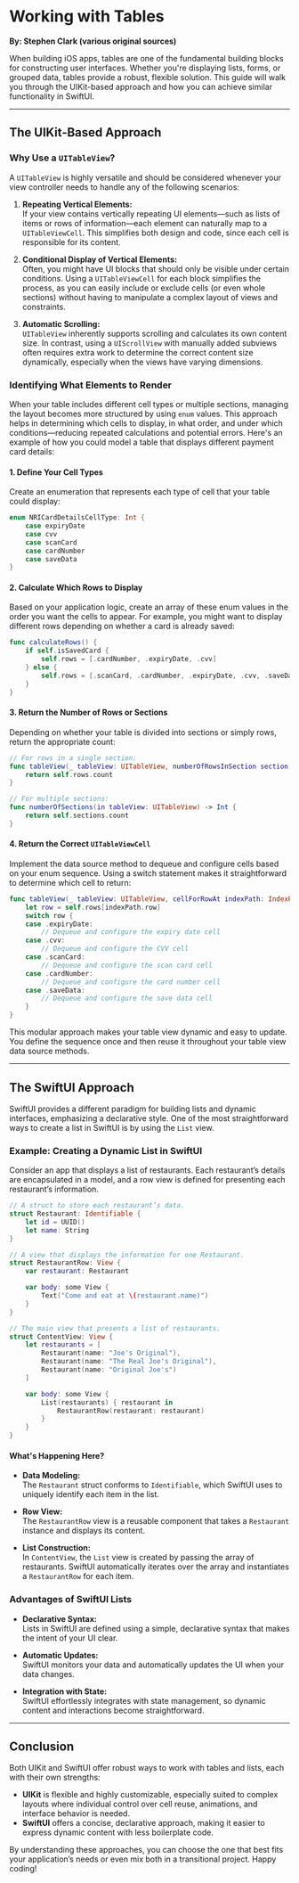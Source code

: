 # Working with Tables  
**By: Stephen Clark (various original sources)**

When building iOS apps, tables are one of the fundamental building blocks for constructing user interfaces. Whether you're displaying lists, forms, or grouped data, tables provide a robust, flexible solution. This guide will walk you through the UIKit-based approach and how you can achieve similar functionality in SwiftUI.

---

## The UIKit-Based Approach

### Why Use a `UITableView`?

A `UITableView` is highly versatile and should be considered whenever your view controller needs to handle any of the following scenarios:

1. **Repeating Vertical Elements:**  
   If your view contains vertically repeating UI elements—such as lists of items or rows of information—each element can naturally map to a `UITableViewCell`. This simplifies both design and code, since each cell is responsible for its content.

2. **Conditional Display of Vertical Elements:**  
   Often, you might have UI blocks that should only be visible under certain conditions. Using a `UITableViewCell` for each block simplifies the process, as you can easily include or exclude cells (or even whole sections) without having to manipulate a complex layout of views and constraints.

3. **Automatic Scrolling:**  
   `UITableView` inherently supports scrolling and calculates its own content size. In contrast, using a `UIScrollView` with manually added subviews often requires extra work to determine the correct content size dynamically, especially when the views have varying dimensions.

### Identifying What Elements to Render

When your table includes different cell types or multiple sections, managing the layout becomes more structured by using `enum` values. This approach helps in determining which cells to display, in what order, and under which conditions—reducing repeated calculations and potential errors. Here's an example of how you could model a table that displays different payment card details:

#### 1. Define Your Cell Types

Create an enumeration that represents each type of cell that your table could display:

```swift
enum NRICardDetailsCellType: Int {
    case expiryDate
    case cvv
    case scanCard
    case cardNumber
    case saveData
}
```

#### 2. Calculate Which Rows to Display

Based on your application logic, create an array of these enum values in the order you want the cells to appear. For example, you might want to display different rows depending on whether a card is already saved:

```swift
func calculateRows() {
    if self.isSavedCard {
        self.rows = [.cardNumber, .expiryDate, .cvv]
    } else {
        self.rows = [.scanCard, .cardNumber, .expiryDate, .cvv, .saveData]
    }
}
```

#### 3. Return the Number of Rows or Sections

Depending on whether your table is divided into sections or simply rows, return the appropriate count:

```swift
// For rows in a single section:
func tableView(_ tableView: UITableView, numberOfRowsInSection section: Int) -> Int {
    return self.rows.count
}

// For multiple sections:
func numberOfSections(in tableView: UITableView) -> Int {
    return self.sections.count
}
```

#### 4. Return the Correct `UITableViewCell`

Implement the data source method to dequeue and configure cells based on your enum sequence. Using a switch statement makes it straightforward to determine which cell to return:

```swift
func tableView(_ tableView: UITableView, cellForRowAt indexPath: IndexPath) -> UITableViewCell {
    let row = self.rows[indexPath.row]
    switch row {
    case .expiryDate:
        // Dequeue and configure the expiry date cell
    case .cvv:
        // Dequeue and configure the CVV cell
    case .scanCard:
        // Dequeue and configure the scan card cell
    case .cardNumber:
        // Dequeue and configure the card number cell
    case .saveData:
        // Dequeue and configure the save data cell
    }
}
```

This modular approach makes your table view dynamic and easy to update. You define the sequence once and then reuse it throughout your table view data source methods.

---

## The SwiftUI Approach

SwiftUI provides a different paradigm for building lists and dynamic interfaces, emphasizing a declarative style. One of the most straightforward ways to create a list in SwiftUI is by using the `List` view.

### Example: Creating a Dynamic List in SwiftUI

Consider an app that displays a list of restaurants. Each restaurant’s details are encapsulated in a model, and a row view is defined for presenting each restaurant’s information.

```swift
// A struct to store each restaurant’s data.
struct Restaurant: Identifiable {
    let id = UUID()
    let name: String
}

// A view that displays the information for one Restaurant.
struct RestaurantRow: View {
    var restaurant: Restaurant

    var body: some View {
        Text("Come and eat at \(restaurant.name)")
    }
}

// The main view that presents a list of restaurants.
struct ContentView: View {
    let restaurants = [
        Restaurant(name: "Joe's Original"),
        Restaurant(name: "The Real Joe's Original"),
        Restaurant(name: "Original Joe's")
    ]

    var body: some View {
        List(restaurants) { restaurant in
            RestaurantRow(restaurant: restaurant)
        }
    }
}
```

#### What's Happening Here?

- **Data Modeling:**  
  The `Restaurant` struct conforms to `Identifiable`, which SwiftUI uses to uniquely identify each item in the list.
  
- **Row View:**  
  The `RestaurantRow` view is a reusable component that takes a `Restaurant` instance and displays its content.
  
- **List Construction:**  
  In `ContentView`, the `List` view is created by passing the array of restaurants. SwiftUI automatically iterates over the array and instantiates a `RestaurantRow` for each item.

### Advantages of SwiftUI Lists

- **Declarative Syntax:**  
  Lists in SwiftUI are defined using a simple, declarative syntax that makes the intent of your UI clear.
  
- **Automatic Updates:**  
  SwiftUI monitors your data and automatically updates the UI when your data changes.

- **Integration with State:**  
  SwiftUI effortlessly integrates with state management, so dynamic content and interactions become straightforward.

---

## Conclusion

Both UIKit and SwiftUI offer robust ways to work with tables and lists, each with their own strengths:

- **UIKit** is flexible and highly customizable, especially suited to complex layouts where individual control over cell reuse, animations, and interface behavior is needed.
- **SwiftUI** offers a concise, declarative approach, making it easier to express dynamic content with less boilerplate code.

By understanding these approaches, you can choose the one that best fits your application’s needs or even mix both in a transitional project. Happy coding!
